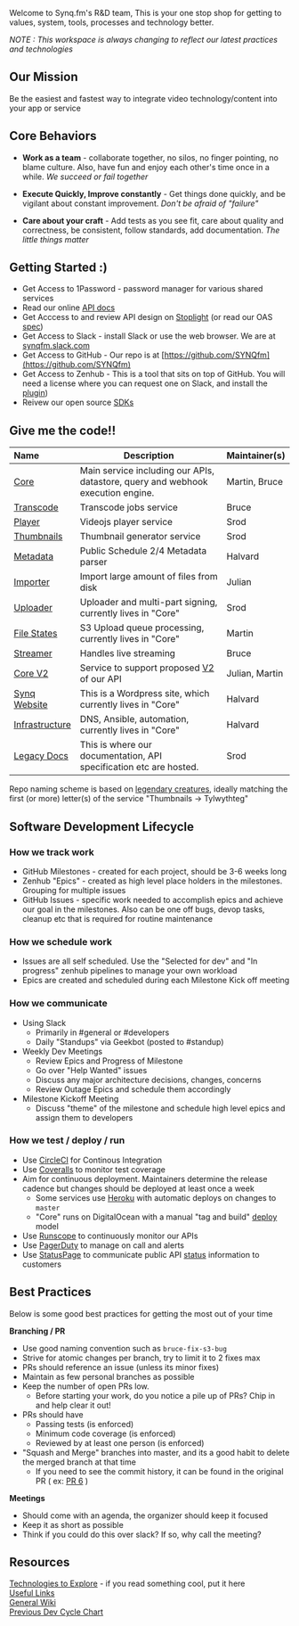 Welcome to Synq.fm's R&D team, This is your one stop shop for getting to values, system, tools, processes and technology better.

*NOTE : This workspace is always changing to reflect our latest practices and technologies*

## Our Mission

Be the easiest and fastest way to integrate video technology/content into your app or service

## Core Behaviors

 * __Work as a team__ - collaborate together, no silos, no finger pointing, no blame culture.  Also, have fun and enjoy each other's time once in a while.  *We succeed or fail together*
 
 * __Execute Quickly, Improve constantly__ - Get things done quickly, and be vigilant about constant improvement.  *Don't be afraid of "failure"*

 * __Care about your craft__ - Add tests as you see fit, care about quality and correctness, be consistent, follow standards, add documentation.  *The little things matter*

## Getting Started :)

* Get Access to 1Password - password manager for various shared services
* Read our online [API docs](api.synq.fm/docs)
* Get Acccess to and review API design on [Stoplight](https://app.stoplight.io/) (or read our OAS [spec](https://github.com/SYNQfm/spec-documentation/tree/master/obaku-specification))
* Get Access to Slack - install Slack or use the web browser.  We are at [synqfm.slack.com](https://synqfm.slack.com)
* Get Access to GitHub - Our repo is at [https://github.com/SYNQfm](https://github.com/SYNQfm)
* Get Access to Zenhub - This is a tool that sits on top of GitHub.   You will need a license where you can request one on Slack, and install the [plugin](https://chrome.google.com/webstore/detail/zenhub-for-github/ogcgkffhplmphkaahpmffcafajaocjbd?hl=en-US))
* Reivew our open source [SDKs](https://github.com/SYNQfm?utf8=%E2%9C%93&q=SYNQ%20sdk&type=&language=)

## Give me the code!!

 Name                                                         | Description  |  Maintainer(s)
 :----------------------------------------------------------- | ------------ | --------------
 [Core](https://github.com/SYNQfm/obaku)                      | Main service including our APIs, datastore, query and webhook execution engine.                                                   |  Martin, Bruce
 [Transcode](https://github.com/SYNQfm/hydra)                 | Transcode jobs service | Bruce
 [Player](https://github.com/SYNQfm/ballivian)                | Videojs player service | Srod
 [Thumbnails](https://github.com/SYNQfm/tylwythteg)           | Thumbnail generator service | Srod
 [Metadata](https://github.com/SYNQfm/monopod)                | Public Schedule 2/4 Metadata parser | Halvard
 [Importer](https://github.com/SYNQfm/importer)               | Import large amount of files from disk | Julian
 [Uploader](https://github.com/SYNQfm/obaku/uploader)         | Uploader and multi-part signing, currently lives in "Core" | Srod
 [File States](https://github.com/SYNQfm/obaku/file-states)      | S3 Upload queue processing, currently lives in "Core" | Martin
 [Streamer](https://github.com/SYNQfm/streamer)               | Handles live streaming | Bruce
 [Core V2](https://github.com/SYNQfm/aerico)                  | Service to support proposed [V2](https://github.com/SYNQfm/obaku/wiki/Design:-Video-object-design-(present-&-future)) of our API | Julian, Martin
 [Synq Website](https://github.com/SYNQfm/obaku/wordpress)    | This is a Wordpress site, which currently lives in "Core" | Halvard
 [Infrastructure](https://github.com/SYNQfm/obaku/infrastructure)    | DNS, Ansible, automation, currently lives in "Core" | Halvard
 [Legacy Docs](https://github.com/SYNQfm/synq-web-assets.git) | This is where our documentation, API specification etc are hosted. | Srod

Repo naming scheme is based on [legendary creatures](https://en.wikipedia.org/wiki/Lists_of_legendary_creatures), ideally matching the first (or more) letter(s) of the service "Thumbnails -> Tylwythteg"
 
## Software Development Lifecycle

### How we track work

* GitHub Milestones - created for each project, should be 3-6 weeks long
* Zenhub "Epics" - created as high level place holders in the milestones.  Grouping for multiple issues
* GitHub Issues - specific work needed to accomplish epics and achieve our goal in the milestones.  Also can be one off bugs, devop tasks, cleanup etc that is required for routine maintenance

### How we schedule work

* Issues are all self scheduled.  Use the "Selected for dev" and "In progress" zenhub pipelines to manage your own workload
* Epics are created and scheduled during each Milestone Kick off meeting

### How we communicate

* Using Slack
  * Primarily in #general or #developers
  * Daily "Standups" via Geekbot (posted to #standup)
* Weekly Dev Meetings
  * Review Epics and Progress of Milestone
  * Go over "Help Wanted" issues
  * Discuss any major architecture decisions, changes, concerns
  * Review Outage Epics and schedule them accordingly
* Milestone Kickoff Meeting
  * Discuss "theme" of the milestone and schedule high level epics and assign them to developers

### How we test / deploy / run

* Use [CircleCI](https://circleci.com/dashboard) for Continous Integration
* Use [Coveralls](https://coveralls.io/) to monitor test coverage
* Aim for continuous deployment. Maintainers determine the release cadence but changes should be deployed at least once a week
  * Some services use [Heroku](https://dashboard.heroku.com/teams/synqfm/apps) with automatic deploys on changes to `master`
  * "Core" runs on DigitalOcean with a manual "tag and build" [deploy](deploy.md) model
* Use [Runscope](https://www.runscope.com/radar/si8c3oxplpmd) to continuously monitor our APIs
* Use [PagerDuty](https://app.pagerduty.com/) to manage on call and alerts
* Use [StatusPage](https://manage.statuspage.io/pages/x9f990zglm69) to communicate public API [status](https://synq.statuspage.io/) information to customers

## Best Practices

Below is some good best practices for getting the most out of your time

__Branching / PR__

* Use good naming convention such as `bruce-fix-s3-bug`
* Strive for atomic changes per branch, try to limit it to 2 fixes max
* PRs should reference an issue (unless its minor fixes)
* Maintain as few personal branches as possible
* Keep the number of open PRs low.
  * Before starting your work, do you notice a pile up of PRs?  Chip in and help clear it out!
* PRs should have
  * Passing tests (is enforced)
  * Minimum code coverage (is enforced)
  * Reviewed by at least one person (is enforced)
* "Squash and Merge" branches into master, and its a good habit to delete the merged branch at that time
  * If you need to see the commit history, it can be found in the original PR ( ex: [PR 6](https://github.com/SYNQfm/obaku/pull/6) )

__Meetings__

* Should come with an agenda, the organizer should keep it focused
* Keep it as short as possible
* Think if you could do this over slack?  If so, why call the meeting?

## Resources

[Technologies to Explore](https://github.com/SYNQfm/getting-started/wiki/Technologies-to-Explore) - if you read something cool, put it here   
[Useful Links](links.md)    
[General Wiki](https://github.com/SYNQfm/getting-started/wiki)    
[Previous Dev Cycle Chart](dev_cycle.png)
